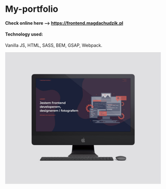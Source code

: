 # My-portfolio

#### **Check online here** --> https://frontend.magdachudzik.pl

#### **Technology used:**

Vanilla JS, HTML, SASS, BEM, GSAP, Webpack.
<br>

[![Frontend developer](/src/images/github/mockup.jpg)](https://frontend.magdachudzik.pl)

